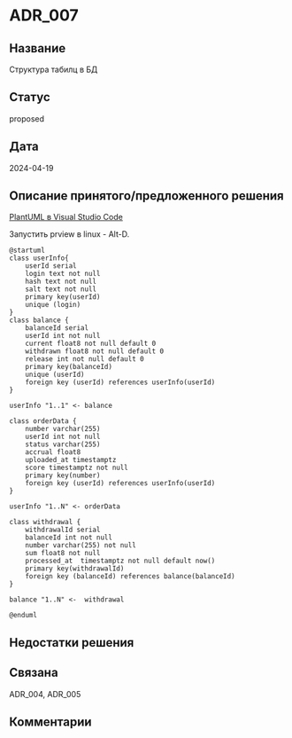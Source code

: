 # ADR_007

## Название
Структура табилц в БД

## Статус
proposed

## Дата
2024-04-19

## Описание принятого/предложенного решения
[PlantUML в Visual Studio Code](https://logrocon.ru/news/plantuml_visualstudiocode)

Запустить prview в linux - Alt-D.

```plantuml
@startuml
class userInfo{
    userId serial
	login text not null
	hash text not null
	salt text not null
    primary key(userId)
    unique (login)
}
class balance {
    balanceId serial
	userId int not null
	current float8 not null default 0
	withdrawn float8 not null default 0
	release int not null default 0
	primary key(balanceId)
	unique (userId)
	foreign key (userId) references userInfo(userId)
}

userInfo "1..1" <- balance

class orderData {
    number varchar(255)
    userId int not null
    status varchar(255)
	accrual float8
    uploaded_at timestamptz
	score timestamptz not null
    primary key(number)
	foreign key (userId) references userInfo(userId)
}

userInfo "1..N" <- orderData

class withdrawal {
    withdrawalId serial
	balanceId int not null
	number varchar(255) not null
	sum float8 not null
	processed_at  timestamptz not null default now()
	primary key(withdrawalId)
	foreign key (balanceId) references balance(balanceId)
}

balance "1..N" <-  withdrawal

@enduml

```


## Недостатки решения

## Связана
ADR_004, ADR_005

## Комментарии
